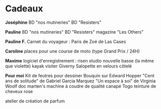 # Cadeaux
**Joséphine**
BD "nos mutineries"
BD "Resisters"

**Pauline**
BD "nos mutineries"
BD "Resisters"
magazine "Les Others"

**Pauline F.**
Carnet du voyageur : Paris de Zoé de Las Cases

**Caroline**
places pour une course de moto (type Grand Prix / 24H)

**Maxime**
logiciel d'enregistrement : risen studio
nouvelle basse (la même que violette)
kayak
visiter Giverny
Salopette en velours côtelé

**Pour moi**
Kit de feutres pour dessiner
Bouquin sur Edward Hopper
"Cent ans de solitude" de Gabriel Garcia Marquez
"Un espace à soi" de Virginia Woolf
doc marten's
machine à coudre de qualité
canapé Togo
teinture de cheveux rose



atelier de création de parfum
